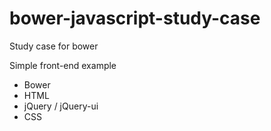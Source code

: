 # bower-javascript-study-case

Study case for bower

Simple front-end example
  - Bower
  - HTML
  - jQuery / jQuery-ui
  - CSS
